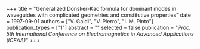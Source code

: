 +++
title = "Generalized Donsker-Kac formula for dominant modes in waveguides with complicated geometries and constitutive properties"
date = 1997-09-01
authors = ["V. Galdi", "V. Pierro", "I. M. Pinto"]
publication_types = ["1"]
abstract = ""
selected = false
publication = "*Proc. 5th International Conference on Electromagnetics in Advanced Applications (ICEAA)*"
+++

